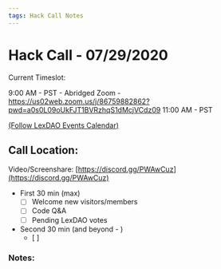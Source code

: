 ```yaml
---
tags: Hack Call Notes
---
```


# Hack Call - 07/29/2020

Current Timeslot: 

9:00 AM - PST - Abridged Zoom - https://us02web.zoom.us/j/86759882862?pwd=a0s0L09oUkFJT1BVRzhqS1dMcjVCdz09
11:00 AM - PST

[(Follow LexDAO Events Calendar)](https://calendar.google.com/calendar?cid=anVyaXNwcm9qZWN0LmlvXzdyNzdrbHVwMGdmMGJodWJrMmo3bmEwc21jQGdyb3VwLmNhbGVuZGFyLmdvb2dsZS5jb20)

## Call Location:

Video/Screenshare: [https://discord.gg/PWAwCuz](https://discord.gg/PWAwCuz)

- First 30 min (max)
    - [ ]  Welcome new visitors/members
    - [ ]  Code Q&A
    - [ ]  Pending LexDAO votes

- Second 30 min (and beyond - )
    - [ ]  
        
### Notes:

